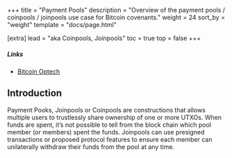 +++
title = "Payment Pools"
description = "Overview of the payment pools / coinpools / joinpools use case for Bitcoin covenants."
weight = 24
sort_by = "weight"
template = "docs/page.html"

[extra]
lead = "aka Coinpools, Joinpools"
toc = true
top = false
+++

##### Links

- [Bitcoin Optech](https://bitcoinops.org/en/topics/joinpools/)


## Introduction

Payment Pooks, Joinpools or Coinpools are constructions that allows multiple users to trustlessly
share ownership of one or more UTXOs. When funds are spent, it’s not possible to tell from the block
chain which pool member (or members) spent the funds. Joinpools can use presigned transactions or
proposed protocol features to ensure each member can unilaterally withdraw their funds from the pool
at any time.
